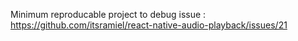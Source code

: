 Minimum reproducable project to debug issue : https://github.com/itsramiel/react-native-audio-playback/issues/21
